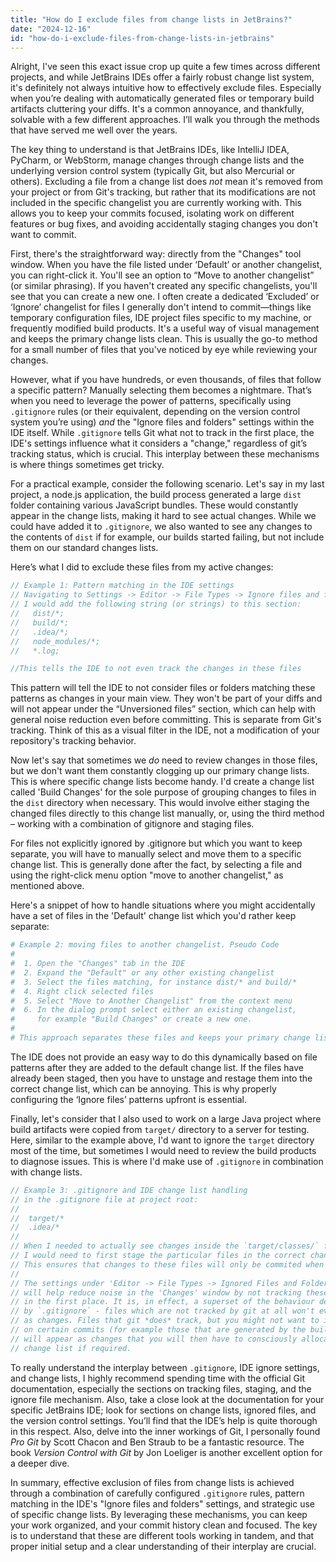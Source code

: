 ```yaml
---
title: "How do I exclude files from change lists in JetBrains?"
date: "2024-12-16"
id: "how-do-i-exclude-files-from-change-lists-in-jetbrains"
---
```


Alright,  I've seen this exact issue crop up quite a few times across different projects, and while JetBrains IDEs offer a fairly robust change list system, it's definitely not always intuitive how to effectively exclude files. Especially when you’re dealing with automatically generated files or temporary build artifacts cluttering your diffs. It's a common annoyance, and thankfully, solvable with a few different approaches. I’ll walk you through the methods that have served me well over the years.

The key thing to understand is that JetBrains IDEs, like IntelliJ IDEA, PyCharm, or WebStorm, manage changes through change lists and the underlying version control system (typically Git, but also Mercurial or others). Excluding a file from a change list does *not* mean it's removed from your project or from Git's tracking, but rather that its modifications are not included in the specific changelist you are currently working with. This allows you to keep your commits focused, isolating work on different features or bug fixes, and avoiding accidentally staging changes you don't want to commit.

First, there's the straightforward way: directly from the "Changes" tool window. When you have the file listed under ‘Default’ or another changelist, you can right-click it. You'll see an option to “Move to another changelist” (or similar phrasing). If you haven't created any specific changelists, you'll see that you can create a new one. I often create a dedicated ‘Excluded’ or ‘Ignore’ changelist for files I generally don't intend to commit—things like temporary configuration files, IDE project files specific to my machine, or frequently modified build products. It's a useful way of visual management and keeps the primary change lists clean. This is usually the go-to method for a small number of files that you've noticed by eye while reviewing your changes.

However, what if you have hundreds, or even thousands, of files that follow a specific pattern? Manually selecting them becomes a nightmare. That’s when you need to leverage the power of patterns, specifically using `.gitignore` rules (or their equivalent, depending on the version control system you’re using) *and* the "Ignore files and folders" settings within the IDE itself. While `.gitignore` tells Git what not to track in the first place, the IDE's settings influence what it considers a "change," regardless of git’s tracking status, which is crucial. This interplay between these mechanisms is where things sometimes get tricky.

For a practical example, consider the following scenario. Let's say in my last project, a node.js application, the build process generated a large `dist` folder containing various JavaScript bundles. These would constantly appear in the change lists, making it hard to see actual changes. While we could have added it to `.gitignore`, we also wanted to see any changes to the contents of `dist` if for example, our builds started failing, but not include them on our standard changes lists.

Here’s what I did to exclude these files from my active changes:

```javascript
// Example 1: Pattern matching in the IDE settings
// Navigating to Settings -> Editor -> File Types -> Ignore files and folders
// I would add the following string (or strings) to this section:
//   dist/*;
//   build/*;
//   .idea/*;
//   node_modules/*;
//   *.log;

//This tells the IDE to not even track the changes in these files
```

This pattern will tell the IDE to not consider files or folders matching these patterns as changes in your main view. They won't be part of your diffs and will not appear under the “Unversioned files” section, which can help with general noise reduction even before committing. This is separate from Git's tracking. Think of this as a visual filter in the IDE, not a modification of your repository's tracking behavior.

Now let's say that sometimes we *do* need to review changes in those files, but we don't want them constantly clogging up our primary change lists. This is where specific change lists become handy. I'd create a change list called 'Build Changes' for the sole purpose of grouping changes to files in the `dist` directory when necessary. This would involve either staging the changed files directly to this change list manually, or, using the third method – working with a combination of gitignore and staging files.

For files not explicitly ignored by .gitignore but which you want to keep separate, you will have to manually select and move them to a specific change list. This is generally done after the fact, by selecting a file and using the right-click menu option "move to another changelist," as mentioned above.

Here's a snippet of how to handle situations where you might accidentally have a set of files in the 'Default' change list which you'd rather keep separate:

```python
# Example 2: moving files to another changelist. Pseudo Code
#
#  1. Open the "Changes" tab in the IDE
#  2. Expand the "Default" or any other existing changelist
#  3. Select the files matching, for instance dist/* and build/*
#  4. Right click selected files
#  5. Select "Move to Another Changelist" from the context menu
#  6. In the dialog prompt select either an existing changelist,
#     for example "Build Changes" or create a new one.
#
# This approach separates these files and keeps your primary change list focused.
```

The IDE does not provide an easy way to do this dynamically based on file patterns after they are added to the default change list. If the files have already been staged, then you have to unstage and restage them into the correct change list, which can be annoying. This is why properly configuring the ‘Ignore files’ patterns upfront is essential.

Finally, let's consider that I also used to work on a large Java project where build artifacts were copied from `target/` directory to a server for testing. Here, similar to the example above, I'd want to ignore the `target` directory most of the time, but sometimes I would need to review the build products to diagnose issues. This is where I'd make use of `.gitignore` in combination with change lists.

```java
// Example 3: .gitignore and IDE change list handling
// in the .gitignore file at project root:
//
//  target/*
//  .idea/*
//
// When I needed to actually see changes inside the `target/classes/` folder,
// I would need to first stage the particular files in the correct changelist.
// This ensures that changes to these files will only be commited when I explicitly add them to a specific changeset
//
// The settings under 'Editor -> File Types -> Ignored Files and Folders'
// will help reduce noise in the 'Changes' window by not tracking these changes
// in the first place. It is, in effect, a superset of the behaviour defined
// by `.gitignore` - files which are not tracked by git at all won't even appear
// as changes. Files that git *does* track, but you might not want to include
// on certain commits (for example those that are generated by the build system),
// will appear as changes that you will then have to consciously allocate to another
// change list if required.
```

To really understand the interplay between `.gitignore`, IDE ignore settings, and change lists, I highly recommend spending time with the official Git documentation, especially the sections on tracking files, staging, and the ignore file mechanism. Also, take a close look at the documentation for your specific JetBrains IDE; look for sections on change lists, ignored files, and the version control settings. You’ll find that the IDE’s help is quite thorough in this respect. Also, delve into the inner workings of Git, I personally found *Pro Git* by Scott Chacon and Ben Straub to be a fantastic resource. The book *Version Control with Git* by Jon Loeliger is another excellent option for a deeper dive.

In summary, effective exclusion of files from change lists is achieved through a combination of carefully configured `.gitignore` rules, pattern matching in the IDE's "Ignore files and folders" settings, and strategic use of specific change lists. By leveraging these mechanisms, you can keep your work organized, and your commit history clean and focused. The key is to understand that these are different tools working in tandem, and that proper initial setup and a clear understanding of their interplay are crucial.
